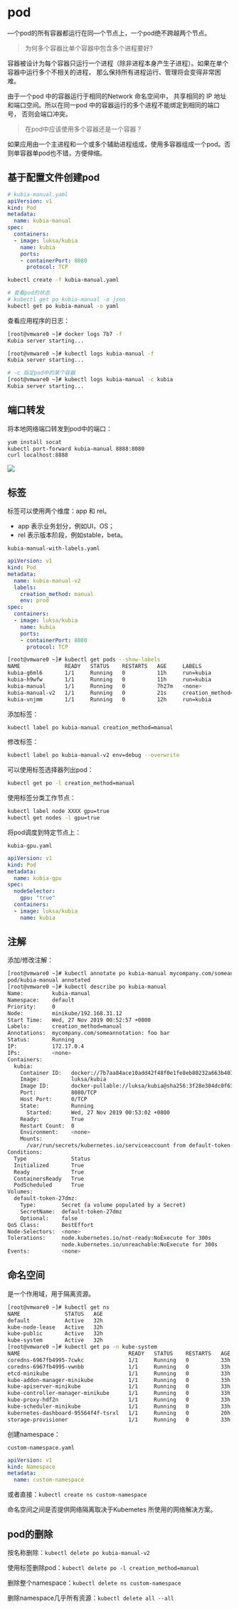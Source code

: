 # pod

—个pod的所有容器都运行在同—个节点上，一个pod绝不跨越两个节点。

> 为何多个容器比单个容器中包含多个进程要好?

容器被设计为每个容器只运行一个进程（除非进程本身产生子进程）。如果在单个容器中运行多个不相关的进程， 那么保持所有进程运行、管理将会变得非常困难。

由于一个pod 中的容器运行于相同的Network 命名空间中， 共享相同的 IP 地址和端口空间。所以在同一pod 中的容器运行的多个进程不能绑定到相同的端口号， 否则会端口冲突。

> 在pod中应该使用多个容器还是一个容器？

如果应用由一个主进程和一个或多个辅助进程组成，使用多容器组成一个pod。否则单容器单pod也不错，方便伸缩。

## 基于配置文件创建pod

```yaml
# kubia-manual.yaml
apiVersion: v1
kind: Pod
metadata:
  name: kubia-manual
spec:
  containers:
  - image: luksa/kubia
    name: kubia
    ports:
    - containerPort: 8080
      protocol: TCP
```

```bash
kubectl create -f kubia-manual.yaml

# 查看pod的状态
# kubectl get po kubia-manual -o json
kubectl get po kubia-manual -o yaml
```

查看应用程序的日志：

```bash
[root@vmware0 ~]# docker logs 7b7 -f
Kubia server starting...

[root@vmware0 ~]# kubectl logs kubia-manual -f
Kubia server starting...

# -c 指定pod中的某个容器
[root@vmware0 ~]# kubectl logs kubia-manual -c kubia
Kubia server starting...
```

## 端口转发

将本地网络端口转发到pod中的端口：

```bash
yum install socat
kubectl port-forward kubia-manual 8888:8080
curl localhost:8888
```

![](assets/port-forward.PNG)

## 标签

标签可以使用两个维度：app 和 rel。

- app 表示业务划分，例如UI，OS；
- rel 表示版本阶段，例如stable，beta。

`kubia-manual-with-labels.yaml`

```yaml
apiVersion: v1
kind: Pod
metadata:
  name: kubia-manual-v2
  labels:
    creation_method: manual
    env: prod
spec:
  containers:
  - image: luksa/kubia
    name: kubia
    ports:
    - containerPort: 8080
      protocol: TCP
```

```bash
[root@vmware0 ~]# kubectl get pods --show-labels
NAME              READY   STATUS    RESTARTS   AGE     LABELS
kubia-g6ml6       1/1     Running   0          11h     run=kubia
kubia-h9wfw       1/1     Running   0          11h     run=kubia
kubia-manual      1/1     Running   0          7h27m   <none>
kubia-manual-v2   1/1     Running   0          21s     creation_method=manual,env=prod
kubia-vnjmm       1/1     Running   0          12h     run=kubia
```

添加标签：

```bash
kubectl label po kubia-manual creation_method=manual
```

修改标签：

```bash
kubectl label po kubia-manual-v2 env=debug --overwrite
```

可以使用标签选择器列出pod：

```bash
kubectl get po -l creation_method=manual
```

使用标签分类工作节点：

```bash
kubectl label node XXXX gpu=true
kubectl get nodes -l gpu=true
```

将pod调度到特定节点上：

``kubia-gpu.yaml``

```yaml
apiVersion: v1
kind: Pod
metadata:
  name: kubia-gpu
spec:
  nodeSelector:
    gpu: "true"
  containers:
  - image: luksa/kubia
    name: kubia
```

## 注解

添加/修改注解：

```bash
[root@vmware0 ~]# kubectl annotate po kubia-manual mycompany.com/someannotation="foo bar"
pod/kubia-manual annotated
[root@vmware0 ~]# kubectl describe po kubia-manual
Name:         kubia-manual
Namespace:    default
Priority:     0
Node:         minikube/192.168.31.12
Start Time:   Wed, 27 Nov 2019 00:52:57 +0800
Labels:       creation_method=manual
Annotations:  mycompany.com/someannotation: foo bar
Status:       Running
IP:           172.17.0.4
IPs:          <none>
Containers:
  kubia:
    Container ID:   docker://7b7aa84ace10add42f48f0e1fe8eb80232a663b403ed23002c85967e545819a6
    Image:          luksa/kubia
    Image ID:       docker-pullable://luksa/kubia@sha256:3f28e304dc0f63dc30f273a4202096f0fa0d08510bd2ee7e1032ce600616de24
    Port:           8080/TCP
    Host Port:      0/TCP
    State:          Running
      Started:      Wed, 27 Nov 2019 00:53:02 +0800
    Ready:          True
    Restart Count:  0
    Environment:    <none>
    Mounts:
      /var/run/secrets/kubernetes.io/serviceaccount from default-token-27dmz (ro)
Conditions:
  Type              Status
  Initialized       True 
  Ready             True 
  ContainersReady   True 
  PodScheduled      True 
Volumes:
  default-token-27dmz:
    Type:        Secret (a volume populated by a Secret)
    SecretName:  default-token-27dmz
    Optional:    false
QoS Class:       BestEffort
Node-Selectors:  <none>
Tolerations:     node.kubernetes.io/not-ready:NoExecute for 300s
                 node.kubernetes.io/unreachable:NoExecute for 300s
Events:          <none>
```

## 命名空间

是一个作用域，用于隔离资源。

```bash
[root@vmware0 ~]# kubectl get ns
NAME              STATUS   AGE
default           Active   32h
kube-node-lease   Active   32h
kube-public       Active   32h
kube-system       Active   32h
[root@vmware0 ~]# kubectl get po -n kube-system
NAME                                  READY   STATUS    RESTARTS   AGE
coredns-6967fb4995-7cwkc              1/1     Running   0          33h
coredns-6967fb4995-vwnbb              1/1     Running   0          33h
etcd-minikube                         1/1     Running   0          33h
kube-addon-manager-minikube           1/1     Running   0          33h
kube-apiserver-minikube               1/1     Running   0          33h
kube-controller-manager-minikube      1/1     Running   0          33h
kube-proxy-hdf2n                      1/1     Running   0          33h
kube-scheduler-minikube               1/1     Running   0          33h
kubernetes-dashboard-95564f4f-tsrxl   1/1     Running   0          20h
storage-provisioner                   1/1     Running   0          33h
```

创建namespace：

``custom-namespace.yaml``

```yaml
apiVersion: v1
kind: Namespace
metadata:
  name: custom-namespace
```

或者直接：``kubectl create ns custom-namespace``

命名空间之间是否提供网络隔离取决于Kubemetes 所使用的网络解决方案。

## pod的删除

按名称删除：``kubectl delete po kubia-manual-v2``

使用标签删除pod：``kubectl delete po -l creation_method=manual``

删除整个namespace：``kubectl delete ns custom-namespace``

删除namespace几乎所有资源：``kubectl delete all --all``